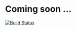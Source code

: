 # Coming soon ... 

[![Build Status](https://travis-ci.org/assertthat/assertthat-bdd-gem.svg?branch=master)](https://travis-ci.org/assertthat/assertthat-bdd-gem)
